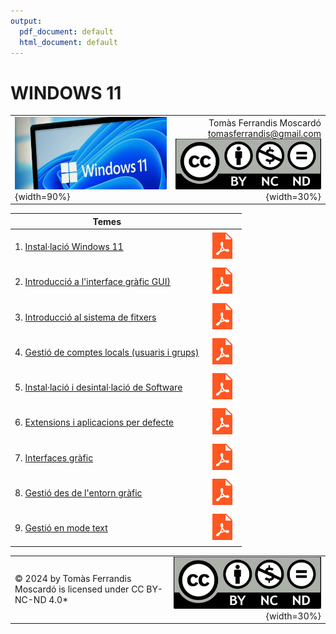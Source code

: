 ```yaml
---
output:
  pdf_document: default
  html_document: default
---
```

# WINDOWS 11
|||
|:---------|--:|
|![](recursos/windows11.png){width=90%}|Tomàs Ferrandis Moscardó<br>tomasferrandis@gmail.com <br> ![](recursos/CC_BY-NC-ND.png){width=30%}| |

|Temes||
-------------------------|--
1. [Instal·lació Windows 11](manteniment/instalar.html)|[![](recursos/iconopdf.png)](manteniment/instalar.pdf)|
2. [Introducció a l'interface gràfic GUI)](interfaces/interfaces.html)|[![](recursos/iconopdf.png)](interfaces/interfaces.pdf)|
3. [Introducció al sistema de fitxers](sf/sistemadeFitxers.html)|[![](recursos/iconopdf.png)](sf/sistemadeFitxers.pdf)|
4. [Gestió de comptes locals (usuaris i grups)](gestions/comptesLocals.html)|[![](recursos/iconopdf.png)](gestions/comptesLocals.pdf)|
5. [Instal·lació i desintal·lació de Software](software/software.html)|[![](recursos/iconopdf.png)](software/software.pdf)|
6. [Extensions i aplicacions per defecte](software/extensionsAplicacionsDefecte.html)|[![](recursos/iconopdf.png)](software/extensionsAplicacionsDefecte.pdf)|
7. [Interfaces gràfic](interfaces/interfaces.html)|[![](recursos/iconopdf.png)](interfaces/interfaces.pdf)|
8. [Gestió des de l'entorn gràfic](gestiodelequip/gestiodelequip.html)|[![](recursos/iconopdf.png)](gestiodelequip/gestiodelequip.pdf)|
9. [Gestió en mode text](cmd/cmd.html)|[![](recursos/iconopdf.png)](cmd/cmd.pdf)|




|||
|:------|--:|
|© 2024 by Tomàs Ferrandis Moscardó is licensed under CC BY-NC-ND 4.0*|![](recursos/CC_BY-NC-ND.png){width=30%}|
